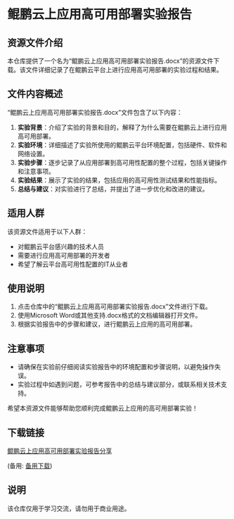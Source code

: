 # 鲲鹏云上应用高可用部署实验报告

## 资源文件介绍

本仓库提供了一个名为“鲲鹏云上应用高可用部署实验报告.docx”的资源文件下载。该文件详细记录了在鲲鹏云平台上进行应用高可用部署的实验过程和结果。

## 文件内容概述

“鲲鹏云上应用高可用部署实验报告.docx”文件包含了以下内容：

1. **实验背景**：介绍了实验的背景和目的，解释了为什么需要在鲲鹏云上进行应用高可用部署。
2. **实验环境**：详细描述了实验所使用的鲲鹏云平台环境配置，包括硬件、软件和网络设置。
3. **实验步骤**：逐步记录了从应用部署到高可用性配置的整个过程，包括关键操作和注意事项。
4. **实验结果**：展示了实验的结果，包括应用的高可用性测试结果和性能指标。
5. **总结与建议**：对实验进行了总结，并提出了进一步优化和改进的建议。

## 适用人群

该资源文件适用于以下人群：

- 对鲲鹏云平台感兴趣的技术人员
- 需要进行应用高可用部署的开发者
- 希望了解云平台高可用性配置的IT从业者

## 使用说明

1. 点击仓库中的“鲲鹏云上应用高可用部署实验报告.docx”文件进行下载。
2. 使用Microsoft Word或其他支持.docx格式的文档编辑器打开文件。
3. 根据实验报告中的步骤和建议，进行鲲鹏云上应用的高可用部署。

## 注意事项

- 请确保在实验前仔细阅读实验报告中的环境配置和步骤说明，以避免操作失误。
- 实验过程中如遇到问题，可参考报告中的总结与建议部分，或联系相关技术支持。

希望本资源文件能够帮助您顺利完成鲲鹏云上应用的高可用部署实验！

## 下载链接
[鲲鹏云上应用高可用部署实验报告分享](https://pan.quark.cn/s/7843e3b3aaec) 

(备用: [备用下载](https://pan.baidu.com/s/124t5UA4cWlNtOv8MKOax9g?pwd=1234))

## 说明

该仓库仅用于学习交流，请勿用于商业用途。
